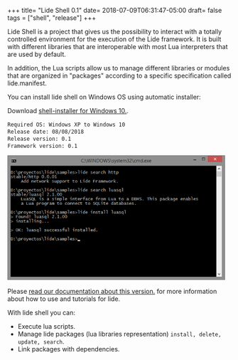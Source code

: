 +++
title= "Lide Shell 0.1"
date= 2018-07-09T06:31:47-05:00
draft= false
tags = ["shell", "release"]
+++

Lide Shell is a project that gives us the possibility to interact with a totally controlled environment for the execution of the Lide framework. It is built with different libraries that are interoperable with most Lua interpreters that are used by default.

In addition, the Lua scripts allow us to manage different libraries or modules that are organized in "packages" according to a specific specification called lide.manifest.

You can install lide shell on Windows OS using automatic installer:

Download [shell-installer for Windows 10.](https://github.com/lidesdk/shell/releases/download/v0.1-beta/shell-installer-0.1-11.exe).

```
Required OS: Windows XP to Windows 10
Release date: 08/08/2018
Release version: 0.1
Framework version: 0.1
```


<img src="/screenshot.png" 
alt="Lide shell cmd screenshot" width="490" height="280" border="0" />

Please [read our documentation about this version.](http://lide-framework.readthedocs.io/en/0.1/) for more information about how to use and tutorials for lide.

With lide shell you can:

- Execute lua scripts.
- Manage lide packages (lua libraries representation) `install, delete, update, search`.
- Link packages with dependencies.